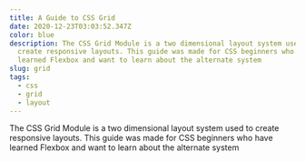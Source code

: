 ```yaml
---
title: A Guide to CSS Grid
date: 2020-12-23T03:03:52.347Z
color: blue
description: The CSS Grid Module is a two dimensional layout system used to
  create responsive layouts. This guide was made for CSS beginners who have
  learned Flexbox and want to learn about the alternate system
slug: grid
tags:
  - css
  - grid
  - layout
---
```

The CSS Grid Module is a two dimensional layout system used to create responsive layouts. This guide was made for CSS beginners who have learned Flexbox and want to learn about the alternate system
